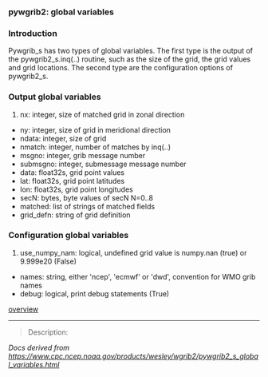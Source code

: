 
### pywgrib2: global variables



### Introduction



Pywgrib\_s has two types of global variables. The first type is the
output of the pywgrib2\_s.inq(..) routine, such as the size of
the grid, the grid values and grid locations. The second type
are the configuration options of pywgrib2\_s.


### Output global variables


1. nx: integer, size of matched grid in zonal direction
- ny: integer, size of grid in meridional direction
- ndata: integer, size of grid
- nmatch: integer, number of matches by inq(..)
- msgno: integer, grib message number
- submsgno: integer, submessage message number
- data: float32s, grid point values
- lat: float32s, grid point latitudes
- lon: float32s, grid point longitudes
- secN: bytes, byte values of secN N=0..8
- matched: list of strings of matched fields
- grid\_defn: string of grid definition


### Configuration global variables


1. use\_numpy\_nam: logical, undefined grid value is numpy.nan (true) or 9.999e20 (False)
- names: string, either 'ncep', 'ecmwf' or 'dwd', convention for WMO grib names
- debug: logical, print debug statements (True)


[overview](./pywgrib2_s.html)




----

>Description: 

_Docs derived from <https://www.cpc.ncep.noaa.gov/products/wesley/wgrib2/pywgrib2_s_global_variables.html>_